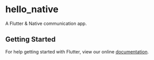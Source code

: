 # hello_native

A Flutter &amp; Native communication app.

## Getting Started

For help getting started with Flutter, view our online
[documentation](https://flutter.io/).
